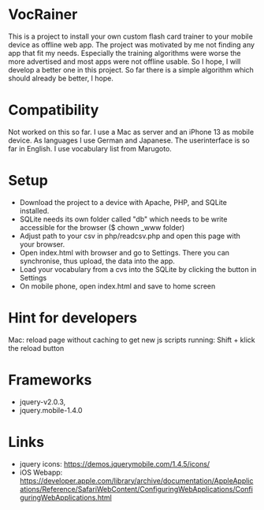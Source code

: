 # VocRainer

This is a project to install your own custom flash card trainer to your mobile device as offline web app. 
The project was motivated by me not finding any app that fit my needs. Especially the training algorithms were worse the more advertised and most apps were not offline usable. 
So I hope, I will develop a better one in this project. So far there is a simple algorithm which should already be better, I hope.


# Compatibility

Not worked on this so far. I use a Mac as server and an iPhone 13 as mobile device. As languages I use German and Japanese. The userinterface is so far in English. I use vocabulary list from Marugoto.


# Setup

* Download the project to a device with Apache, PHP, and SQLite installed. 
* SQLite needs its own folder called "db" which needs to be write accessible for the browser ($ chown \_www folder)
* Adjust path to your csv in php/readcsv.php and open this page with your browser. 
* Open index.html with browser and go to Settings. There you can synchronise, thus upload, the data into the app.
* Load your vocabulary from a cvs into the SQLite by clicking the button in Settings
* On mobile phone, open index.html and save to home screen


# Hint for developers

Mac: reload page without caching to get new js scripts running: Shift + klick the reload button


# Frameworks

* jquery-v2.0.3, 
* jquery.mobile-1.4.0


# Links
* jquery icons: https://demos.jquerymobile.com/1.4.5/icons/
* iOS Webapp:
https://developer.apple.com/library/archive/documentation/AppleApplications/Reference/SafariWebContent/ConfiguringWebApplications/ConfiguringWebApplications.html